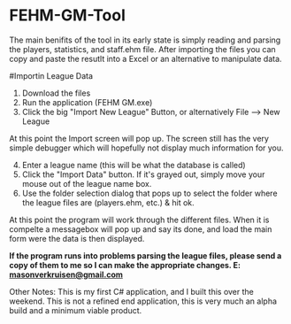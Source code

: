 # FEHM-GM-Tool

The main benifits of the tool in its early state is simply reading and parsing the players, statistics, and staff.ehm file. After importing the files you can copy and paste the resutlt into a Excel or an alternative to manipulate data. 

#Importin League Data

1. Download the files
2. Run the application (FEHM GM.exe)
3. Click the big "Import New League" Button, or alternatively File --> New League

At this point the Import screen will pop up. The screen still has the very simple debugger which will hopefully not display much information for you. 

4. Enter a league name (this will be what the database is called)
5. Click the "Import Data" button. If it's grayed out, simply move your mouse out of the league name box. 
6. Use the folder selection dialog that pops up to select the folder where the league files are (players.ehm, etc.) & hit ok. 

At this point the program will work through the different files. When it is compelte a messagebox will pop up and say its done, and load the main form were the data is then displayed.

**If the program runs into problems parsing the league files, please send a copy of them to me so I can make the appropriate changes. 
E: masonverkruisen@gmail.com**


Other Notes: This is my first C# application, and I built this over the weekend. This is not a refined end application, this is very much an alpha build and a minimum viable product. 
